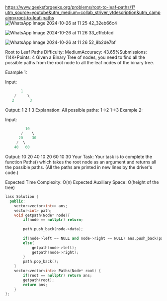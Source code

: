 https://www.geeksforgeeks.org/problems/root-to-leaf-paths/1?utm_source=youtube&utm_medium=collab_striver_ytdescription&utm_campaign=root-to-leaf-paths
![WhatsApp Image 2024-10-26 at 11 25 42_32eb66c4](https://github.com/user-attachments/assets/261eb966-167e-4c44-948e-8881345ed66b)

![WhatsApp Image 2024-10-26 at 11 26 33_e1fcbfcd](https://github.com/user-attachments/assets/f7eafca5-9050-4102-9306-270c5b00ac62)


![WhatsApp Image 2024-10-26 at 11 26 52_8b2de7bf](https://github.com/user-attachments/assets/2a136b11-41a1-420b-9394-eacbd9d7fe6c)


Root to Leaf Paths
Difficulty: MediumAccuracy: 43.65%Submissions: 114K+Points: 4
Given a Binary Tree of nodes, you need to find all the possible paths from the root node to all the leaf nodes of the binary tree.

Example 1:

Input:

```cpp
       1
    /     \
   2       3

```
Output: 
1 2 
1 3 
Explanation: 
All possible paths:
1->2
1->3
Example 2:

Input:

```cpp
         10
       /    \
      20    30
     /  \
    40   60

```
Output: 
10 20 40 
10 20 60 
10 30 
Your Task:
Your task is to complete the function Paths() which takes the root node as an argument and returns all the possible paths. (All the paths are printed in new lines by the driver's code.)

Expected Time Complexity: O(n)
Expected Auxiliary Space: O(height of the tree)
```cpp
lass Solution {
  public:
    vector<vector<int>> ans;
    vector<int> path;
    void getpath(Node* node){
        if(node == nullptr) return;
        
        path.push_back(node->data);
        
        if(node->left == NULL and node->right == NULL) ans.push_back(path);
        else{
            getpath(node->left);
            getpath(node->right);
        }
        path.pop_back();
    }
    vector<vector<int>> Paths(Node* root) {
        if(root == nullptr) return ans;
        getpath(root);
        return ans;
    }
};

```
